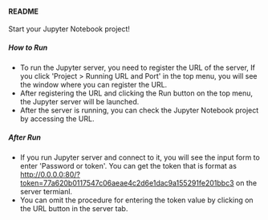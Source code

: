 #### README

Start your Jupyter Notebook project!

##### How to Run
- To run the Jupyter server, you need to register the URL of the server, If you click 'Project > Running URL and Port' in the top menu, you will see the window where you can register the URL.
- After registering the URL and clicking the Run button on the top menu, the Jupyter server will be launched.
- After the server is running, you can check the Jupyter Notebook project by accessing the URL.

##### After Run
- If you run Jupyter server and connect to it, you will see the input form to enter 'Password or token'. You can get the token that is format as http://0.0.0.0:80/?token=77a620b0117547c06aeae4c2d6e1dac9a155291fe201bbc3 on the server termianl.
- You can omit the procedure for entering the token value by clicking on the URL button in the server tab.